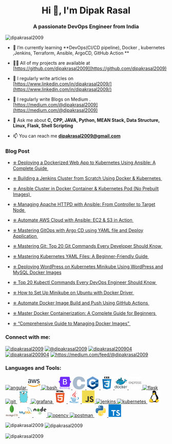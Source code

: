 <h1 align="center">Hi 👋, I'm Dipak Rasal</h1>
<h3 align="center">A passionate DevOps Engineer from India</h3>

<p align="left"> <img src="https://komarev.com/ghpvc/?username=dipakrasal2009&label=Profile%20views&color=0e75b6&style=flat" alt="dipakrasal2009" /> </p>

- 🌱 I’m currently learning **DevOps(CI/CD pipeline), Docker , kubernetes ,Jenkins, Terraform, Ansible, ArgoCD, GitHub Action **
- 👨‍💻 All of my projects are available at [https://github.com/dipakrasal2009](https://github.com/dipakrasal2009)

- 📝 I regularly write articles on [https://www.linkedin.com/in/dipakrasal2009/](https://www.linkedin.com/in/dipakrasal2009/)

- 📝 I regularly write Blogs on Medium .[https://medium.com/@dipakrasal2009](https://medium.com/@dipakrasal2009)

- 💬 Ask me about **C, CPP, JAVA, Python, MEAN Stack, Data Structure, Linux, Flask, Shell Scripting**

- 📫 You can reach me **dipakrasal2009@gmail.com**

### Blog Post

<!-- BLOG-POST-LIST:START -->
- [⎈ Deploying a Dockerized Web App to Kubernetes Using Ansible: A Complete Guide ️](https://medium.com/@dipakrasal2009/deploying-a-dockerized-web-app-to-kubernetes-using-ansible-a-complete-guide-fcd1bbbfe48b)
- [⎈ Building a Jenkins Cluster from Scratch Using Docker & Kubernetes ️](https://medium.com/@dipakrasal2009/project-2-building-a-jenkins-cluster-from-scratch-using-docker-kubernetes-9c3417a442e1)
- [⎈ Ansible Cluster in Docker Container & Kubernetes Pod (No Prebuilt Images) ️](https://medium.com/@dipakrasal2009/ansible-cluster-in-docker-container-kubernetes-pod-no-prebuilt-images-19c8cf3d2e9d)

- [⎈ Managing Apache HTTPD with Ansible: From Controller to Target Node ️](https://medium.com/@dipakrasal2009/managing-apache-httpd-with-ansible-from-controller-to-target-node-95d5fc64df0b)
- [⎈ Automate AWS Cloud with Ansible: EC2 & S3 in Action ️](https://medium.com/@dipakrasal2009/automate-aws-cloud-with-ansible-ec2-s3-in-action-d410ef52793c)
- [⎈ Mastering GitOps with Argo CD using YAML file and Deploy Application ️](https://medium.com/@dipakrasal2009/mastering-gitops-with-argo-cd-using-yaml-file-and-deploy-application-1b77978cefc1)
- [⎈ Mastering Git: Top 20 Git Commands Every Developer Should Know ️](https://medium.com/@dipakrasal2009/mastering-git-top-20-git-commands-every-developer-should-know-504b6bb9c646)
- [⎈ Mastering Kubernetes YAML Files: A Beginner-Friendly Guide ️](https://medium.com/@dipakrasal2009/mastering-kubernetes-yaml-files-a-beginner-friendly-guide-ecabaa723933)
- [⎈ Deploying WordPress on Kubernetes Minikube Using WordPress and MySQL Docker Images ](https://medium.com/@dipakrasal2009/deploying-wordpress-on-kubernetes-minikube-using-wordpress-and-mysql-docker-images-21b170972b34)
- [⎈ Top 20 Kubectl Commands Every DevOps Engineer Should Know ️](https://medium.com/@dipakrasal2009/top-20-kubectl-commands-every-devops-engineer-should-know-857087de3124)
- [⎈ How to Set Up Minikube on Ubuntu with Docker Driver ️](https://medium.com/@dipakrasal2009/how-to-set-up-minikube-on-ubuntu-with-docker-driver-fd6af23c0679)
- [⎈ Automate Docker Image Build and Push Using GitHub Actions ️](https://medium.com/@dipakrasal2009/automate-docker-image-build-and-push-using-github-actions-402b890c698c)
- [⎈ Master Docker Containerization: A Complete Guide for Beginners ️](https://medium.com/@dipakrasal2009/master-docker-containerization-a-complete-guide-for-beginners-b1fce1600e80)
- [⎈ “Comprehensive Guide to Managing Docker Images” ️](https://medium.com/@dipakrasal2009/comprehensive-guide-to-managing-docker-images-a62084e5c78c)

  
<!-- BLOG-POST-LIST:END -->








<!--## - 👋 Hi, I’m Dipak Rasal.
- 👀 I’m interested in learn a new Technology.
- 🌱 I’m currently learning in cloud computing with Full-stack web development at the LinuxWorld Informatics pvt. ltd.  under Mr.Vimal Daga sir mentorship.
- 💞️ Ask mi About C,CPP,JAVA,Data Structure,PHP,JavaScript,Typescript,python,Golang,Angular,Node.js,Express.js,MongoDB,HTML,CSS
- DevOps Tool : Docker
- 📫 You can reach me dipakrasal2009@gmail.com -->

<!---
dipakrasal2009/dipakrasal2009 is a ✨ special ✨ repository because its `README.md` (this file) appears on your GitHub profile.
You can click the Preview link to take a look at your changes.
--->





<!--https://www.kaggle.com/spscientist/students-performance-inexams? select-StudentsPerformance.csv)-->



<h3 align="left">Connect with me:</h3>
<p align="left">
<a href="https://linkedin.com/in/dipakrasal2009" target="blank"><img align="center" src="https://raw.githubusercontent.com/rahuldkjain/github-profile-readme-generator/master/src/images/icons/Social/linked-in-alt.svg" alt="dipakrasal2009" height="30" width="40" /></a>
<a href="https://medium.com/@dipakrasal2009" target="blank"><img align="center" src="https://raw.githubusercontent.com/rahuldkjain/github-profile-readme-generator/master/src/images/icons/Social/medium.svg" alt="@dipakrasal2009" height="30" width="40" /></a>
<a href="https://www.hackerrank.com/dipakrasal200904" target="blank"><img align="center" src="https://raw.githubusercontent.com/rahuldkjain/github-profile-readme-generator/master/src/images/icons/Social/hackerrank.svg" alt="dipakrasal200904" height="30" width="40" /></a>
<a href="https://www.leetcode.com/dipakrasal200904" target="blank"><img align="center" src="https://raw.githubusercontent.com/rahuldkjain/github-profile-readme-generator/master/src/images/icons/Social/leet-code.svg" alt="dipakrasal200904" height="30" width="40" /></a>
<a href="/https://medium.com/feed/@dipakrasal2009" target="blank"><img align="center" src="https://raw.githubusercontent.com/rahuldkjain/github-profile-readme-generator/master/src/images/icons/Social/rss.svg" alt="https://medium.com/feed/@dipakrasal2009" height="30" width="40" /></a>
</p>

<h3 align="left">Languages and Tools:</h3>
<p align="left"> <a href="https://angular.io" target="_blank" rel="noreferrer"> <img src="https://angular.io/assets/images/logos/angular/angular.svg" alt="angular" width="40" height="40"/> </a> <a href="https://aws.amazon.com" target="_blank" rel="noreferrer"> <img src="https://raw.githubusercontent.com/devicons/devicon/master/icons/amazonwebservices/amazonwebservices-original-wordmark.svg" alt="aws" width="40" height="40"/> </a> <a href="https://www.gnu.org/software/bash/" target="_blank" rel="noreferrer"> <img src="https://www.vectorlogo.zone/logos/gnu_bash/gnu_bash-icon.svg" alt="bash" width="40" height="40"/> </a> <a href="https://getbootstrap.com" target="_blank" rel="noreferrer"> <img src="https://raw.githubusercontent.com/devicons/devicon/master/icons/bootstrap/bootstrap-plain-wordmark.svg" alt="bootstrap" width="40" height="40"/> </a> <a href="https://www.cprogramming.com/" target="_blank" rel="noreferrer"> <img src="https://raw.githubusercontent.com/devicons/devicon/master/icons/c/c-original.svg" alt="c" width="40" height="40"/> </a> <a href="https://www.w3schools.com/cpp/" target="_blank" rel="noreferrer"> <img src="https://raw.githubusercontent.com/devicons/devicon/master/icons/cplusplus/cplusplus-original.svg" alt="cplusplus" width="40" height="40"/> </a> <a href="https://www.w3schools.com/css/" target="_blank" rel="noreferrer"> <img src="https://raw.githubusercontent.com/devicons/devicon/master/icons/css3/css3-original-wordmark.svg" alt="css3" width="40" height="40"/> </a> <a href="https://www.docker.com/" target="_blank" rel="noreferrer"> <img src="https://raw.githubusercontent.com/devicons/devicon/master/icons/docker/docker-original-wordmark.svg" alt="docker" width="40" height="40"/> </a> <a href="https://expressjs.com" target="_blank" rel="noreferrer"> <img src="https://raw.githubusercontent.com/devicons/devicon/master/icons/express/express-original-wordmark.svg" alt="express" width="40" height="40"/> </a> <a href="https://flask.palletsprojects.com/" target="_blank" rel="noreferrer"> <img src="https://www.vectorlogo.zone/logos/pocoo_flask/pocoo_flask-icon.svg" alt="flask" width="40" height="40"/> </a> <a href="https://git-scm.com/" target="_blank" rel="noreferrer"> <img src="https://www.vectorlogo.zone/logos/git-scm/git-scm-icon.svg" alt="git" width="40" height="40"/> </a> <a href="https://golang.org" target="_blank" rel="noreferrer"> <img src="https://raw.githubusercontent.com/devicons/devicon/master/icons/go/go-original.svg" alt="go" width="40" height="40"/> </a> <a href="https://grafana.com" target="_blank" rel="noreferrer"> <img src="https://www.vectorlogo.zone/logos/grafana/grafana-icon.svg" alt="grafana" width="40" height="40"/> </a> <a href="https://www.w3.org/html/" target="_blank" rel="noreferrer"> <img src="https://raw.githubusercontent.com/devicons/devicon/master/icons/html5/html5-original-wordmark.svg" alt="html5" width="40" height="40"/> </a> <a href="https://www.java.com" target="_blank" rel="noreferrer"> <img src="https://raw.githubusercontent.com/devicons/devicon/master/icons/java/java-original.svg" alt="java" width="40" height="40"/> </a> <a href="https://developer.mozilla.org/en-US/docs/Web/JavaScript" target="_blank" rel="noreferrer"> <img src="https://raw.githubusercontent.com/devicons/devicon/master/icons/javascript/javascript-original.svg" alt="javascript" width="40" height="40"/> </a> <a href="https://www.jenkins.io" target="_blank" rel="noreferrer"> <img src="https://www.vectorlogo.zone/logos/jenkins/jenkins-icon.svg" alt="jenkins" width="40" height="40"/> </a> <a href="https://kubernetes.io" target="_blank" rel="noreferrer"> <img src="https://www.vectorlogo.zone/logos/kubernetes/kubernetes-icon.svg" alt="kubernetes" width="40" height="40"/> </a> <a href="https://www.linux.org/" target="_blank" rel="noreferrer"> <img src="https://raw.githubusercontent.com/devicons/devicon/master/icons/linux/linux-original.svg" alt="linux" width="40" height="40"/> </a> <a href="https://www.mongodb.com/" target="_blank" rel="noreferrer"> <img src="https://raw.githubusercontent.com/devicons/devicon/master/icons/mongodb/mongodb-original-wordmark.svg" alt="mongodb" width="40" height="40"/> </a> <a href="https://www.mysql.com/" target="_blank" rel="noreferrer"> <img src="https://raw.githubusercontent.com/devicons/devicon/master/icons/mysql/mysql-original-wordmark.svg" alt="mysql" width="40" height="40"/> </a> <a href="https://nodejs.org" target="_blank" rel="noreferrer"> <img src="https://raw.githubusercontent.com/devicons/devicon/master/icons/nodejs/nodejs-original-wordmark.svg" alt="nodejs" width="40" height="40"/> </a> <a href="https://opencv.org/" target="_blank" rel="noreferrer"> <img src="https://www.vectorlogo.zone/logos/opencv/opencv-icon.svg" alt="opencv" width="40" height="40"/> </a> <a href="https://postman.com" target="_blank" rel="noreferrer"> <img src="https://www.vectorlogo.zone/logos/getpostman/getpostman-icon.svg" alt="postman" width="40" height="40"/> </a> <a href="https://www.python.org" target="_blank" rel="noreferrer"> <img src="https://raw.githubusercontent.com/devicons/devicon/master/icons/python/python-original.svg" alt="python" width="40" height="40"/> </a> <a href="https://www.typescriptlang.org/" target="_blank" rel="noreferrer"> <img src="https://raw.githubusercontent.com/devicons/devicon/master/icons/typescript/typescript-original.svg" alt="typescript" width="40" height="40"/> </a> </p>

<p><img align="left" src="https://github-readme-stats.vercel.app/api/top-langs?username=dipakrasal2009&show_icons=true&locale=en&layout=compact" alt="dipakrasal2009" /></p>

<p>&nbsp;<img align="center" src="https://github-readme-stats.vercel.app/api?username=dipakrasal2009&show_icons=true&locale=en" alt="dipakrasal2009" /></p>

<p><img align="center" src="https://github-readme-streak-stats.herokuapp.com/?user=dipakrasal2009&" alt="dipakrasal2009" /></p>




